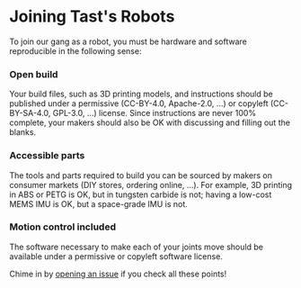 # Joining Tast's Robots

To join our gang as a robot, you must be hardware and software reproducible in the following sense:

### Open build

Your build files, such as 3D printing models, and instructions should be published under a permissive (CC-BY-4.0, Apache-2.0, …) or copyleft (CC-BY-SA-4.0, GPL-3.0, …) license. Since instructions are never 100% complete, your makers should also be OK with discussing and filling out the blanks.

### Accessible parts

The tools and parts required to build you can be sourced by makers on consumer markets (DIY stores, ordering online, …). For example, 3D printing in ABS or PETG is OK, but in tungsten carbide is not; having a low-cost MEMS IMU is OK, but a space-grade IMU is not.

### Motion control included

The software necessary to make each of your joints move should be available under a permissive or copyleft software license.

Chime in by [opening an issue](https://github.com/tasts-robots/us/issues/new?template=new_robot_template.md) if you check all these points!

